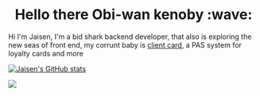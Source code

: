 




<h1 align='center'> Hello there Obi-wan kenoby :wave:</h1>

<p> Hi I'm Jaisen, I'm a bid shark backend developer, that also is exploring the new seas of front end, my corrunt baby is <a href="https://mycard.host">client card</a>, a PAS system 
  for loyalty cards and more <p/>

[![Jaisen's GitHub stats](https://github-readme-stats.vercel.app/api?username=Ivanx95&show_icons=true&theme=radical)](https://github.com/anuraghazra/github-readme-stats)

![](https://komarev.com/ghpvc/?username=Ivanx95)
<!--
**Ivanx95/Ivanx95** is a ✨ _special_ ✨ repository because its `README.md` (this file) appears on your GitHub profile.

Here are some ideas to get you started:

- 🔭 I’m currently working on ...
- 🌱 I’m currently learning ...
- 👯 I’m looking to collaborate on ...
- 🤔 I’m looking for help with ...
- 💬 Ask me about ...
- 📫 How to reach me: ...
- 😄 Pronouns: ...
- ⚡ Fun fact: ...
-->
